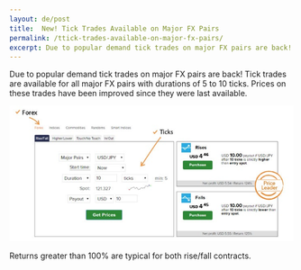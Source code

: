 ```yaml
---
layout: de/post
title:  New! Tick Trades Available on Major FX Pairs
permalink: /ttick-trades-available-on-major-fx-pairs/
excerpt: Due to popular demand tick trades on major FX pairs are back! Tick trades are available for all major FX pairs with durations of 5 to 10 ticks.
---
```


Due to popular demand tick trades on major FX pairs are back! Tick trades are available for all major FX pairs with durations of 5 to 10 ticks.  Prices on these trades have been improved since they were last available. 

![](/post_images/FX-ticktrade-en.jpg)

Returns greater than 100% are typical for both rise/fall contracts. 
